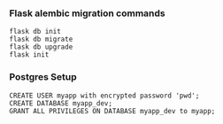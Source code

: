 ### Flask alembic migration commands ###
```
flask db init
flask db migrate
flask db upgrade
flask init
```

### Postgres Setup ###
```
CREATE USER myapp with encrypted password 'pwd';
CREATE DATABASE myapp_dev;
GRANT ALL PRIVILEGES ON DATABASE myapp_dev to myapp;
```
